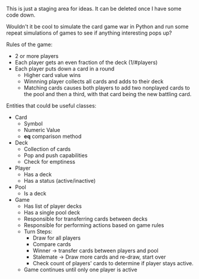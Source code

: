 This is just a staging area for ideas. It can be deleted once I have some code down.

Wouldn't it be cool to simulate the card game war in Python and run some repeat simulations of games to see if anything interesting pops up?

Rules of the game:

- 2 or more players
- Each player gets an even fraction of the deck (1/#players)
- Each player puts down a card in a round
  - Higher card value wins
  - Winnning player collects all cards and adds to their deck
  - Matching cards causes both players to add two nonplayed cards to the pool and then a third, with that card being the new battling card.

Entities that could be useful classes:

- Card
  - Symbol
  - Numeric Value
  - **eq** comparison method
- Deck
  - Collection of cards
  - Pop and push capabilities
  - Check for emptiness
- Player
  - Has a deck
  - Has a status (active/inactive)
- Pool
  - Is a deck
- Game
  - Has list of player decks
  - Has a single pool deck
  - Responsible for transferring cards between decks
  - Responsible for performing actions based on game rules
  - Turn Steps:
    - Draw for all players
    - Compare cards
    - Winner -> transfer cards between players and pool
    - Stalemate -> Draw more cards and re-draw, start over
    - Check count of players' cards to determine if player stays active.
  - Game continues until only one player is active
